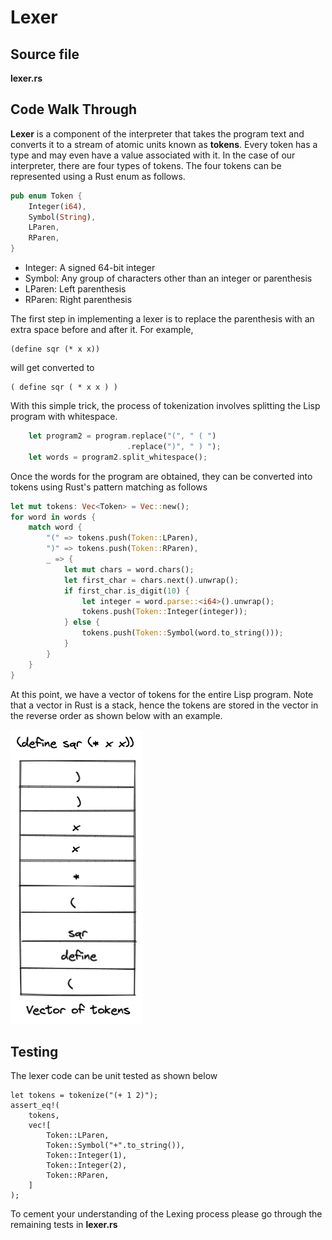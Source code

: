 # Lexer

## Source file

**lexer.rs**

## Code Walk Through

**Lexer** is a component of the interpreter that takes the program text and converts it to a stream of atomic units known as **tokens**. Every token has a type and may even have a value associated with it. In the case of our interpreter, there are four types of tokens. The four tokens can be represented using a Rust enum as follows.

```Rust
pub enum Token {
    Integer(i64),   
    Symbol(String),                 
    LParen,     
    RParen,           
}
```

- Integer: A signed 64-bit integer
- Symbol: Any group of characters other than an integer or parenthesis
- LParen: Left parenthesis
- RParen: Right parenthesis


The first step in implementing a lexer is to replace the parenthesis with an extra space before and after it. For example,

```Lisp
(define sqr (* x x))
```

will get converted to

```Lisp
( define sqr ( * x x ) )
```

With this simple trick, the process of tokenization involves splitting the Lisp program with whitespace. 

```Rust
    let program2 = program.replace("(", " ( ")
                          .replace(")", " ) ");
    let words = program2.split_whitespace();
```

Once the words for the program are obtained, they can be converted into tokens using Rust's pattern matching as follows

```Rust
let mut tokens: Vec<Token> = Vec::new();
for word in words {
    match word {
        "(" => tokens.push(Token::LParen),
        ")" => tokens.push(Token::RParen),
        _ => {
            let mut chars = word.chars();
            let first_char = chars.next().unwrap();
            if first_char.is_digit(10) {
                let integer = word.parse::<i64>().unwrap();
                tokens.push(Token::Integer(integer));
            } else {
                tokens.push(Token::Symbol(word.to_string()));
            }
        }
    }
}
``` 


At this point, we have a vector of tokens for the entire Lisp program. Note that a vector in Rust is a stack, hence the tokens are stored in the vector in the reverse order as shown below with an example. 

![List Recursion](images/token_stack.png)

## Testing

The lexer code can be unit tested as shown below

```
let tokens = tokenize("(+ 1 2)");
assert_eq!(
    tokens,
    vec![
        Token::LParen,
        Token::Symbol("+".to_string()),
        Token::Integer(1),
        Token::Integer(2),
        Token::RParen,
    ]
);
```

To cement your understanding of the Lexing process please go through the remaining tests in **lexer.rs**
